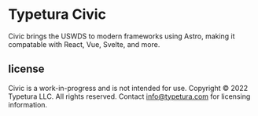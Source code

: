 # Typetura Civic

Civic brings the USWDS to modern frameworks using Astro, making it compatable with React, Vue, Svelte, and more.

## license

Civic is a work-in-progress and is not intended for use. Copyright © 2022 Typetura LLC. All rights reserved. Contact info@typetura.com for licensing information.
